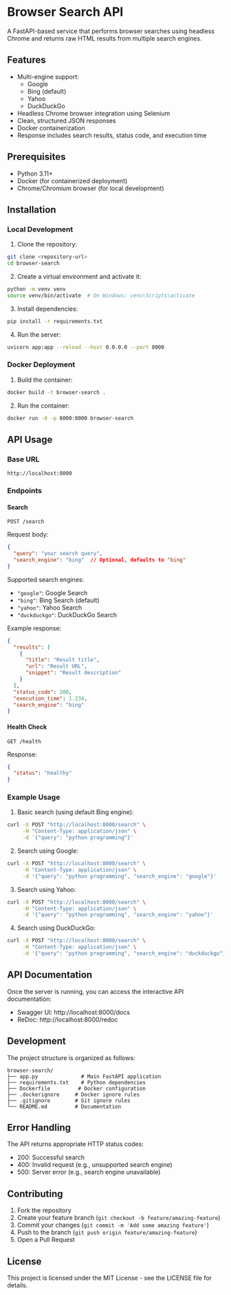 # Browser Search API

A FastAPI-based service that performs browser searches using headless Chrome and returns raw HTML results from multiple search engines.

## Features

- Multi-engine support:
  - Google
  - Bing (default)
  - Yahoo
  - DuckDuckGo
- Headless Chrome browser integration using Selenium
- Clean, structured JSON responses
- Docker containerization
- Response includes search results, status code, and execution time

## Prerequisites

- Python 3.11+
- Docker (for containerized deployment)
- Chrome/Chromium browser (for local development)

## Installation

### Local Development

1. Clone the repository:
```bash
git clone <repository-url>
cd browser-search
```

2. Create a virtual environment and activate it:
```bash
python -m venv venv
source venv/bin/activate  # On Windows: venv\Scripts\activate
```

3. Install dependencies:
```bash
pip install -r requirements.txt
```

4. Run the server:
```bash
uvicorn app:app --reload --host 0.0.0.0 --port 8000
```

### Docker Deployment

1. Build the container:
```bash
docker build -t browser-search .
```

2. Run the container:
```bash
docker run -d -p 8000:8000 browser-search
```

## API Usage

### Base URL
```
http://localhost:8000
```

### Endpoints

#### Search
```http
POST /search
```

Request body:
```json
{
  "query": "your search query",
  "search_engine": "bing"  // Optional, defaults to "bing"
}
```

Supported search engines:
- `"google"`: Google Search
- `"bing"`: Bing Search (default)
- `"yahoo"`: Yahoo Search
- `"duckduckgo"`: DuckDuckGo Search

Example response:
```json
{
  "results": [
    {
      "title": "Result title",
      "url": "Result URL",
      "snippet": "Result description"
    }
  ],
  "status_code": 200,
  "execution_time": 1.234,
  "search_engine": "bing"
}
```

#### Health Check
```http
GET /health
```

Response:
```json
{
  "status": "healthy"
}
```

### Example Usage

1. Basic search (using default Bing engine):
```bash
curl -X POST "http://localhost:8000/search" \
     -H "Content-Type: application/json" \
     -d '{"query": "python programming"}'
```

2. Search using Google:
```bash
curl -X POST "http://localhost:8000/search" \
     -H "Content-Type: application/json" \
     -d '{"query": "python programming", "search_engine": "google"}'
```

3. Search using Yahoo:
```bash
curl -X POST "http://localhost:8000/search" \
     -H "Content-Type: application/json" \
     -d '{"query": "python programming", "search_engine": "yahoo"}'
```

4. Search using DuckDuckGo:
```bash
curl -X POST "http://localhost:8000/search" \
     -H "Content-Type: application/json" \
     -d '{"query": "python programming", "search_engine": "duckduckgo"}'
```

## API Documentation

Once the server is running, you can access the interactive API documentation:
- Swagger UI: http://localhost:8000/docs
- ReDoc: http://localhost:8000/redoc

## Development

The project structure is organized as follows:
```
browser-search/
├── app.py              # Main FastAPI application
├── requirements.txt    # Python dependencies
├── Dockerfile         # Docker configuration
├── .dockerignore     # Docker ignore rules
├── .gitignore        # Git ignore rules
└── README.md         # Documentation
```

## Error Handling

The API returns appropriate HTTP status codes:
- 200: Successful search
- 400: Invalid request (e.g., unsupported search engine)
- 500: Server error (e.g., search engine unavailable)

## Contributing

1. Fork the repository
2. Create your feature branch (`git checkout -b feature/amazing-feature`)
3. Commit your changes (`git commit -m 'Add some amazing feature'`)
4. Push to the branch (`git push origin feature/amazing-feature`)
5. Open a Pull Request

## License

This project is licensed under the MIT License - see the LICENSE file for details.
